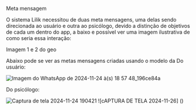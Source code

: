 Meta mensagem 

O sistema Lilik necessitou de duas meta mensagens, uma delas sendo direcionada ao usuário e outra ao psicólogo, devido a distinção de objetivos de cada um dentro do app, a baixo e possível ver uma imagem ilustrativa de como seria essa interação:

Imagem 1 e 2 do geo 

Abaixo pode se ver as metas mensagens criadas usando o modelo da
Do usuário:


![Imagem do WhatsApp de 2024-11-24 à(s) 18 57 48_196ce84a](https://github.com/user-attachments/assets/17f38f61-bbb1-407d-823f-3982ba4f1cd2)

Do psicólogo:


![Captura de tela 2024-11-24 190421](https://github.com/user-attachments/assets/395816f0-c518-4cea-bc34-23c64131239e)
![cAPTURA DE TELA 2024-11-26] ()
